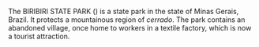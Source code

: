 The BIRIBIRI STATE PARK () is a state park in the state of Minas Gerais, Brazil. It protects a mountainous region of _cerrado_. The park contains an abandoned village, once home to workers in a textile factory, which is now a tourist attraction.
